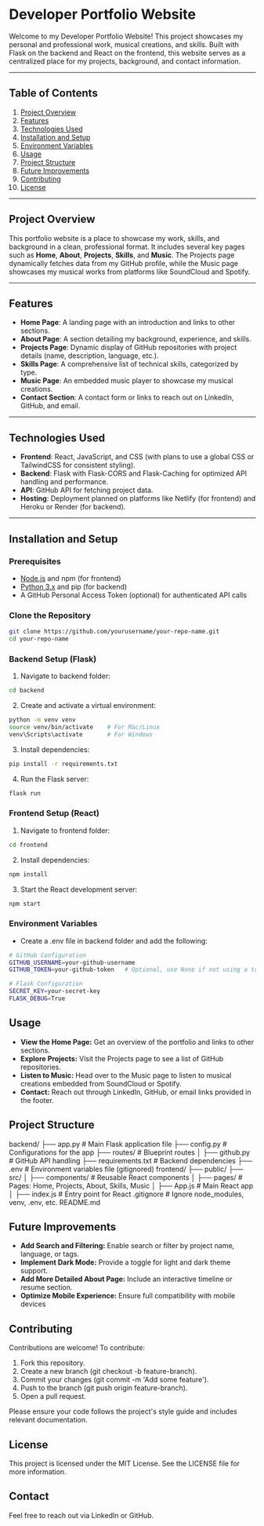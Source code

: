 # Developer Portfolio Website

Welcome to my Developer Portfolio Website! This project showcases my personal and professional work, musical creations, and skills. Built with Flask on the backend and React on the frontend, this website serves as a centralized place for my projects, background, and contact information.

---

## Table of Contents

1. [Project Overview](#project-overview)
2. [Features](#features)
3. [Technologies Used](#technologies-used)
4. [Installation and Setup](#installation-and-setup)
5. [Environment Variables](#environment-variables)
6. [Usage](#usage)
7. [Project Structure](#project-structure)
8. [Future Improvements](#future-improvements)
9. [Contributing](#contributing)
10. [License](#license)

---

## Project Overview

This portfolio website is a place to showcase my work, skills, and background in a clean, professional format. It includes several key pages such as **Home**, **About**, **Projects**, **Skills**, and **Music**. The Projects page dynamically fetches data from my GitHub profile, while the Music page showcases my musical works from platforms like SoundCloud and Spotify.

---

## Features

- **Home Page**: A landing page with an introduction and links to other sections.
- **About Page**: A section detailing my background, experience, and skills.
- **Projects Page**: Dynamic display of GitHub repositories with project details (name, description, language, etc.).
- **Skills Page**: A comprehensive list of technical skills, categorized by type.
- **Music Page**: An embedded music player to showcase my musical creations.
- **Contact Section**: A contact form or links to reach out on LinkedIn, GitHub, and email.

---

## Technologies Used

- **Frontend**: React, JavaScript, and CSS (with plans to use a global CSS or TailwindCSS for consistent styling).
- **Backend**: Flask with Flask-CORS and Flask-Caching for optimized API handling and performance.
- **API**: GitHub API for fetching project data.
- **Hosting**: Deployment planned on platforms like Netlify (for frontend) and Heroku or Render (for backend).

---

## Installation and Setup

### Prerequisites

- [Node.js](https://nodejs.org/) and npm (for frontend)
- [Python 3.x](https://www.python.org/) and pip (for backend)
- A GitHub Personal Access Token (optional) for authenticated API calls

### Clone the Repository

```bash
git clone https://github.com/yourusername/your-repo-name.git
cd your-repo-name
```

### Backend Setup (Flask)

1. Navigate to backend folder:

```bash
cd backend
```

2. Create and activate a virtual environment:

```bash
python -m venv venv
source venv/bin/activate    # For Mac/Linux
venv\Scripts\activate       # For Windows
```

3. Install dependencies:

```bash
pip install -r requirements.txt
```

4. Run the Flask server:

```bash
flask run
```

### Frontend Setup (React)

1. Navigate to frontend folder:

```bash
cd frontend
```

2. Install dependencies:

```bash
npm install
```

3. Start the React development server:

```bash
npm start
```

### Environment Variables

- Create a .env file in backend folder and add the following:

```bash
# GitHub Configuration
GITHUB_USERNAME=your-github-username
GITHUB_TOKEN=your-github-token   # Optional, use None if not using a token

# Flask Configuration
SECRET_KEY=your-secret-key
FLASK_DEBUG=True
```

## Usage

- **View the Home Page:** Get an overview of the portfolio and links to other sections.
- **Explore Projects:** Visit the Projects page to see a list of GitHub repositories.
- **Listen to Music:** Head over to the Music page to listen to musical creations embedded from SoundCloud or Spotify.
- **Contact:** Reach out through LinkedIn, GitHub, or email links provided in the footer.

## Project Structure

backend/
├── app.py # Main Flask application file
├── config.py # Configurations for the app
├── routes/ # Blueprint routes
│ ├── github.py # GitHub API handling
├── requirements.txt # Backend dependencies
├── .env # Environment variables file (gitignored)
frontend/
├── public/
├── src/
│ ├── components/ # Reusable React components
│ ├── pages/ # Pages: Home, Projects, About, Skills, Music
│ ├── App.js # Main React app
│ ├── index.js # Entry point for React
.gitignore # Ignore node_modules, venv, .env, etc.
README.md

## Future Improvements

- **Add Search and Filtering:** Enable search or filter by project name, language, or tags.
- **Implement Dark Mode:** Provide a toggle for light and dark theme support.
- **Add More Detailed About Page:** Include an interactive timeline or resume section.
- **Optimize Mobile Experience:** Ensure full compatibility with mobile devices

## Contributing

Contributions are welcome! To contribute:

1. Fork this repository.
2. Create a new branch (git checkout -b feature-branch).
3. Commit your changes (git commit -m 'Add some feature').
4. Push to the branch (git push origin feature-branch).
5. Open a pull request.

Please ensure your code follows the project's style guide and includes relevant documentation.

## License

This project is licensed under the MIT License. See the LICENSE file for more information.

## Contact

Feel free to reach out via LinkedIn or GitHub.
